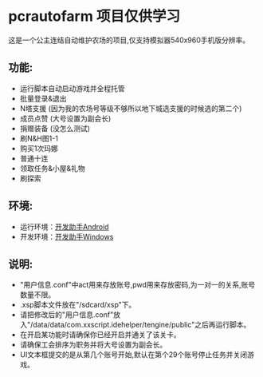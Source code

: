 # pcrautofarm 项目仅供学习

这是一个公主连结自动维护农场的项目,仅支持模拟器540x960手机版分辨率。  
## 功能:  
- 运行脚本自动启动游戏并全程托管
- 批量登录&退出
- N塔支援  (因为我的农场号等级不够所以地下城选支援的时候选的第二个)  
- 成员点赞 (大号设置为副会长)  
- 捐赠装备 (没怎么测试)  
- 刷N&H图1-1  
- 购买1次玛娜  
- 普通十连  
- 领取任务&小屋&礼物  
- 刷探索
## 环境:  
- 运行环境：[开发助手Android](https://wws.lanzous.com/iX7FTdqiuqd "点击下载")
- 开发环境：[开发助手Windows](https://wws.lanzous.com/i8es6dqiz5c "点击下载")
## 说明: 
- "用户信息.conf"中act用来存放账号,pwd用来存放密码,为一对一的关系,账号数量不限。  
- .xsp脚本文件放在"/sdcard/xsp"下。
- 请把修改后的"用户信息.conf"放入"/data/data/com.xxscript.idehelper/tengine/public"之后再运行脚本。  
- 在开启某功能时请确保你已经开启并通关了该关卡。  
- 请确保工会排序为职务并将大号设置为副会长。  
- UI文本框提交的是从第几个账号开始,默认在第个29个账号停止任务并关闭游戏。
